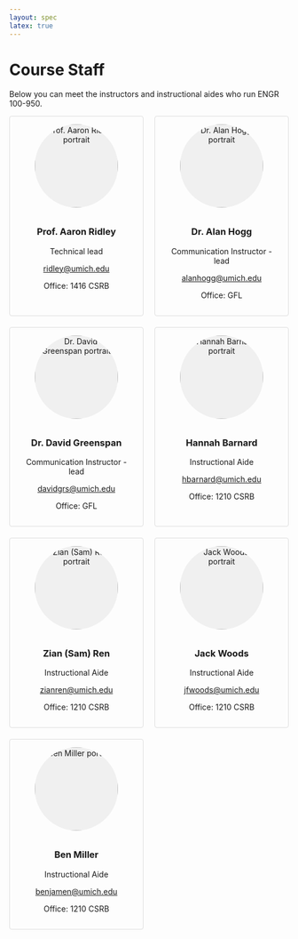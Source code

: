 ```yaml
---
layout: spec
latex: true
---
```


# Course Staff

Below you can meet the instructors and instructional aides who run ENGR 100-950.

<style>
.staff-grid {
  display: grid;
  grid-template-columns: repeat(auto-fit, minmax(220px, 1fr));
  gap: 20px;
}
.staff-member {
  text-align: center;
  padding: 1em;
  border: 1px solid #ddd;
  border-radius: 4px;
}
.staff-member img {
  width: 150px;
  height: 150px;
  object-fit: cover;
  border-radius: 50%;
  background: #f0f0f0;
  margin-bottom: 10px;
}
</style>

<div class="staff-grid">
  <div class="staff-member">
    <img src="{{ '/media/ridley.png' | relative_url }}" alt="Prof. Aaron Ridley portrait">
    <h3>Prof. Aaron Ridley</h3>
    <p>Technical lead</p>
    <p><a href="mailto:ridley@umich.edu">ridley@umich.edu</a></p>
    <p>Office: 1416 CSRB</p>
  </div>
  <div class="staff-member">
    <img src="{{ '/media/alanhogg.png' | relative_url }}" alt="Dr. Alan Hogg portrait">
    <h3>Dr. Alan Hogg</h3>
    <p>Communication Instructor - lead</p>
    <p><a href="mailto:alanhogg@umich.edu">alanhogg@umich.edu</a></p>
    <p>Office: GFL</p>
  </div>
  <div class="staff-member">
    <img src="{{ '/media/davidgrs.png' | relative_url }}" alt="Dr. David Greenspan portrait">
    <h3>Dr. David Greenspan</h3>
    <p>Communication Instructor - lead</p>
    <p><a href="mailto:davidgrs@umich.edu">davidgrs@umich.edu</a></p>
    <p>Office: GFL</p>
  </div>
  <div class="staff-member">
    <img src="{{ '/media/hbarnard.png' | relative_url }}" alt="Hannah Barnard portrait">
    <h3>Hannah Barnard</h3>
    <p>Instructional Aide</p>
    <p><a href="mailto:hbarnard@umich.edu">hbarnard@umich.edu</a></p>
    <p>Office: 1210 CSRB</p>
  </div>
  <div class="staff-member">
    <img src="{{ '/media/zianren.png' | relative_url }}" alt="Zian (Sam) Ren portrait">
    <h3>Zian (Sam) Ren</h3>
    <p>Instructional Aide</p>
    <p><a href="mailto:zianren@umich.edu">zianren@umich.edu</a></p>
    <p>Office: 1210 CSRB</p>
  </div>
  <div class="staff-member">
    <img src="{{ '/media/jfwoods.png' | relative_url }}" alt="Jack Woods portrait">
    <h3>Jack Woods</h3>
    <p>Instructional Aide</p>
    <p><a href="mailto:jfwoods@umich.edu">jfwoods@umich.edu</a></p>
    <p>Office: 1210 CSRB</p>
  </div>
  <div class="staff-member">
    <img src="{{ '/media/benjamen.png' | relative_url }}" alt="Ben Miller portrait">
    <h3>Ben Miller</h3>
    <p>Instructional Aide</p>
    <p><a href="mailto:benjamen@umich.edu">benjamen@umich.edu</a></p>
    <p>Office: 1210 CSRB</p>
  </div>
</div>
